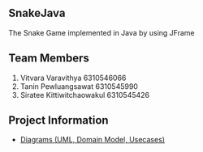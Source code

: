 ## SnakeJava

The Snake Game implemented in Java by using JFrame

## Team Members
1. Vitvara Varavithya 6310546066
2. Tanin Pewluangsawat 6310545990
3. Siratee Kittiwitchaowakul 6310545426

## Project Information

- [Diagrams (UML, Domain Model, Usecases)](https://docs.google.com/document/d/12YUMl_sKv5Pj7tkDBPGn4EtL_2NZzZ8OoBQ-__euTwE/edit?usp=sharing)
